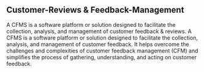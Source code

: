 ## Customer-Reviews & Feedback-Management
A CFMS is a software platform or solution designed to facilitate the collection, analysis, and management of customer feedback &amp; reviews.
A CFMS is a software platform or solution designed to facilitate the collection, analysis, and management of customer feedback. It helps overcome the challenges and complexities of customer feedback management (CFM) and simplifies the process of gathering, understanding, and acting on customer feedback.
